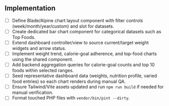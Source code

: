 ## Implementation
- [ ] Define Blade/Alpine chart layout component with filter controls (week/month/year/custom) and slot for datasets.
- [ ] Create dedicated bar chart component for categorical datasets such as Top Foods.
- [ ] Extend dashboard controller/view to source current/target weight widgets and arrow status.
- [ ] Implement weight trend, calorie-goal adherence, and top-food charts using the shared component.
- [ ] Add backend aggregation queries for calorie-goal counts and top 10 foods within selected ranges.
- [ ] Seed representative dashboard data (weights, nutrition profile, varied food entries) so each chart renders during manual QA.
- [ ] Ensure Tailwind/Vite assets updated and run `npm run build` if needed for manual verification.
- [ ] Format touched PHP files with `vendor/bin/pint --dirty`.
